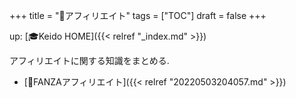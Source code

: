 +++
title = "📂アフィリエイト"
tags = ["TOC"]
draft = false
+++

up: [🎓Keido HOME]({{< relref "_index.md" >}})

アフィリエイトに関する知識をまとめる.

-   [📝FANZAアフィリエイト]({{< relref "20220503204057.md" >}})
